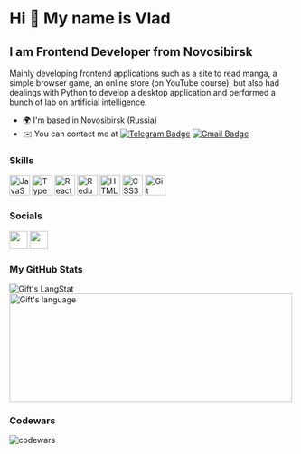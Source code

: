 Hi 👋 My name is Vlad
=====================

I am Frontend Developer from Novosibirsk
----------------------------------------

Mainly developing frontend applications such as a site to read manga, a simple browser game, an online store (on YouTube course), but also had dealings with Python to develop a desktop application and performed a bunch of lab on artificial intelligence.

* 🌍  I'm based in Novosibirsk (Russia)
* ✉️  You can contact me at [![Telegram Badge](https://img.shields.io/badge/-Vlad-blue?style=flat&logo=Telegram&logoColor=white)](https://t.me/hoyaparanoya) [![Gmail Badge](https://img.shields.io/badge/-Gmail-red?style=flat&logo=Gmail&logoColor=white)](mailto:vladdenega1@gmail.com)

### Skills


<p align="left">
<a href="https://developer.mozilla.org/en-US/docs/Web/JavaScript" target="_blank" rel="noreferrer"><img src="https://raw.githubusercontent.com/danielcranney/readme-generator/main/public/icons/skills/javascript-colored.svg" width="36" height="36" alt="JavaScript" /></a>
<a href="https://www.typescriptlang.org/" target="_blank" rel="noreferrer"><img src="https://raw.githubusercontent.com/danielcranney/readme-generator/main/public/icons/skills/typescript-colored.svg" width="36" height="36" alt="TypeScript" /></a>
<a href="https://reactjs.org/" target="_blank" rel="noreferrer"><img src="https://raw.githubusercontent.com/danielcranney/readme-generator/main/public/icons/skills/react-colored.svg" width="36" height="36" alt="React" /></a>
<a href="https://redux.js.org/" target="_blank" rel="noreferrer"><img src="https://raw.githubusercontent.com/danielcranney/readme-generator/main/public/icons/skills/redux-colored.svg" width="36" height="36" alt="Redux" /></a>
<a href="https://developer.mozilla.org/en-US/docs/Glossary/HTML5" target="_blank" rel="noreferrer"><img src="https://raw.githubusercontent.com/danielcranney/readme-generator/main/public/icons/skills/html5-colored.svg" width="36" height="36" alt="HTML5" /></a>
<a href="https://www.w3.org/TR/CSS/#css" target="_blank" rel="noreferrer"><img src="https://raw.githubusercontent.com/danielcranney/readme-generator/main/public/icons/skills/css3-colored.svg" width="36" height="36" alt="CSS3" /></a>
<a href="https://git-scm.com/" target="_blank" rel="noreferrer"><img src="https://raw.githubusercontent.com/danielcranney/readme-generator/main/public/icons/skills/git-colored.svg" width="36" height="36" alt="Git" /></a>
</p> 



### Socials

<p align="left"> <a href="https://www.github.com/Yueuwu" target="_blank" rel="noreferrer"><img src="https://raw.githubusercontent.com/danielcranney/readme-generator/main/public/icons/socials/github.svg" width="32" height="32" /></a> <a href="https://www.linkedin.com/in/yueuwu" target="_blank" rel="noreferrer"><img src="https://raw.githubusercontent.com/danielcranney/readme-generator/main/public/icons/socials/linkedin.svg" width="32" height="32" /></a></p>

### My GitHub Stats

<div>
   <img align="center" src="https://github-readme-streak-stats.herokuapp.com/?user=Yueuwu" alt="Gift's LangStat" />
  <img align="center" src="https://github-readme-stats.vercel.app/api/top-langs?username=Yueuwu&langs_count=10&show_icons=true&locale=en&layout=compact&theme=light" alt="Gift's language" height="192px"  width="500px"/>
</div>

### Codewars
![codewars](https://www.codewars.com/users/yueuwu/badges/large)
